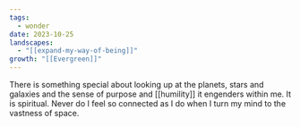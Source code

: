 ```yaml
---
tags:
  - wonder
date: 2023-10-25
landscapes:
  - "[[expand-my-way-of-being]]"
growth: "[[Evergreen]]"
---
```

There is something special about looking up at the planets, stars and galaxies and the sense of purpose and [[humility]] it engenders within me. It is spiritual. Never do I feel so connected as I do when I turn my mind to the vastness of space.
